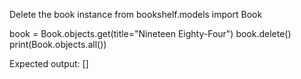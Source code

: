 Delete the book instance from bookshelf.models import Book

book = Book.objects.get(title="Nineteen Eighty-Four") book.delete() print(Book.objects.all())

Expected output: []